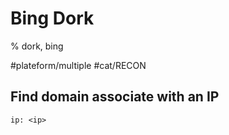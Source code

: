 # Bing Dork

% dork, bing

#plateform/multiple #cat/RECON

## Find domain associate with an IP

```
ip: <ip> 
```